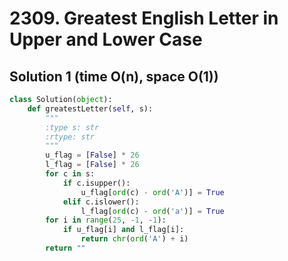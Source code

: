 # 2309. Greatest English Letter in Upper and Lower Case

## Solution 1 (time O(n), space O(1))

```python
class Solution(object):
    def greatestLetter(self, s):
        """
        :type s: str
        :rtype: str
        """
        u_flag = [False] * 26
        l_flag = [False] * 26
        for c in s:
            if c.isupper():
                u_flag[ord(c) - ord('A')] = True
            elif c.islower():
                l_flag[ord(c) - ord('a')] = True
        for i in range(25, -1, -1):
            if u_flag[i] and l_flag[i]:
                return chr(ord('A') + i)
        return ""
```
